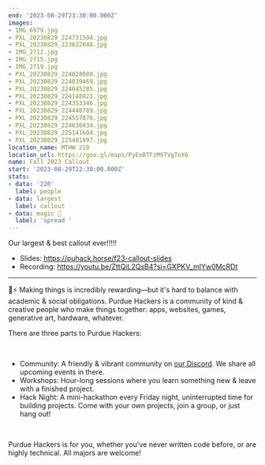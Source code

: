 ```yaml
---
end: '2023-08-29T23:30:00.000Z'
images:
- IMG_6979.jpg
- PXL_20230829_224731504.jpg
- PXL_20230829_223622048.jpg
- IMG_2712.jpg
- IMG_2715.jpg
- IMG_2719.jpg
- PXL_20230829_224028080.jpg
- PXL_20230829_224039469.jpg
- PXL_20230829_224045285.jpg
- PXL_20230829_224148821.jpg
- PXL_20230829_224353346.jpg
- PXL_20230829_224440789.jpg
- PXL_20230829_224557876.jpg
- PXL_20230829_224630434.jpg
- PXL_20230829_225141604.jpg
- PXL_20230829_225401897.jpg
location_name: MTHW 210
location_url: https://goo.gl/maps/PyEeBTFzM9TVgTnX6
name: Fall 2023 Callout
start: '2023-08-29T22:30:00.000Z'
stats:
- data: '220'
  label: people
- data: largest
  label: callout
- data: magic 🌈
  label: 'spread '
---
```


Our largest & best callout ever!!!!!

- Slides: https://puhack.horse/f23-callout-slides
- Recording: https://youtu.be/ZttQiL2QsB4?si=GXPKV_mIYw0McRDt

---

💛⚡️ Making things is incredibly rewarding—but it's hard to balance with academic & social obligations. Purdue Hackers is a community of kind & creative people who make things together: apps, websites, games, generative art, hardware, whatever.

There are three parts to Purdue Hackers:

<br/>

- Community: A friendly & vibrant community on [our Discord](https://puhack.horse/discord). We share all upcoming events in there.
- Workshops: Hour-long sessions where you learn something new & leave with a finished project.
- Hack Night: A mini-hackathon every Friday night, uninterrupted time for building projects. Come with your own projects, join a group, or just hang out!

<br/>

Purdue Hackers is for you, whether you've never written code before, or are highly technical. All majors are welcome!
